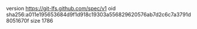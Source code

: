 version https://git-lfs.github.com/spec/v1
oid sha256:a011e195653684d9f1d918c19303a556829620576ab7d2c6c7a3791d8051670f
size 1786
